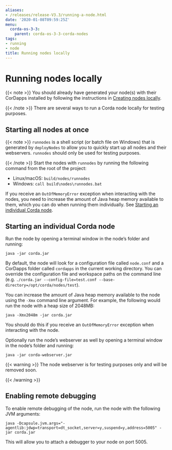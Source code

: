 ```yaml
---
aliases:
- /releases/release-V3.3/running-a-node.html
date: '2020-01-08T09:59:25Z'
menu:
  corda-os-3-3:
    parent: corda-os-3-3-corda-nodes
tags:
- running
- node
title: Running nodes locally
---
```



# Running nodes locally


{{< note >}}
You should already have generated your node(s) with their CorDapps installed by following the instructions in
[Creating nodes locally](generating-a-node.md).

{{< /note >}}
There are several ways to run a Corda node locally for testing purposes.


## Starting all nodes at once

{{< note >}}
`runnodes` is a shell script (or batch file on Windows) that is generated by `deployNodes` to allow you
to quickly start up all nodes and their webservers. `runnodes` should only be used for testing purposes.

{{< /note >}}
Start the nodes with `runnodes` by running the following command from the root of the project:


* Linux/macOS: `build/nodes/runnodes`
* Windows: `call build\nodes\runnodes.bat`

If you receive an `OutOfMemoryError` exception when interacting with the nodes, you need to increase the amount of
Java heap memory available to them, which you can do when running them individually. See
[Starting an individual Corda node](#starting-an-individual-corda-node).



## Starting an individual Corda node

Run the node by opening a terminal window in the node’s folder and running:

```shell
java -jar corda.jar
```

By default, the node will look for a configuration file called `node.conf` and a CorDapps folder called `cordapps`
in the current working directory. You can override the configuration file and workspace paths on the command line (e.g.
`./corda.jar --config-file=test.conf --base-directory=/opt/corda/nodes/test`).

You can increase the amount of Java heap memory available to the node using the `-Xmx` command line argument. For
example, the following would run the node with a heap size of 2048MB:

```shell
java -Xmx2048m -jar corda.jar
```

You should do this if you receive an `OutOfMemoryError` exception when interacting with the node.

Optionally run the node’s webserver as well by opening a terminal window in the node’s folder and running:

```shell
java -jar corda-webserver.jar
```


{{< warning >}}
The node webserver is for testing purposes only and will be removed soon.

{{< /warning >}}




## Enabling remote debugging

To enable remote debugging of the node, run the node with the following JVM arguments:

`java -Dcapsule.jvm.args="-agentlib:jdwp=transport=dt_socket,server=y,suspend=y,address=5005" -jar corda.jar`

This will allow you to attach a debugger to your node on port 5005.

